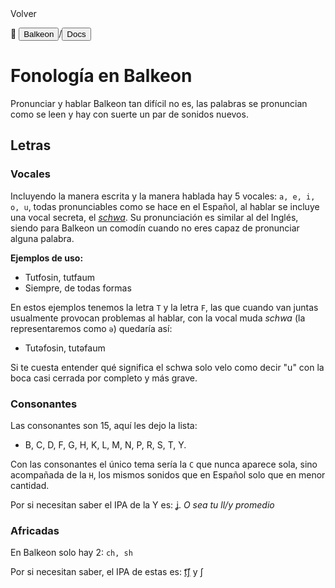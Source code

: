 <class button-82 role="button" onclick="history.back()">
  <span class="button-82-shadow"></span>
  <span class="button-82-edge"></span>
  <span class="button-82-front text">
  Volver
 </span> </button>

📂 <button class="button-16" role="button" onclick="location.href='.././index'">Balkeon</button>/<button class="button-16" role="button" onclick="location.href='../index'">Docs</button>

# Fonología en Balkeon

Pronunciar y hablar Balkeon tan difícil no es, las palabras se pronuncian como se leen y hay con suerte un par de sonidos nuevos.

## Letras

### Vocales 

Incluyendo la manera escrita y la manera hablada hay 5 vocales: `a, e, i, o, u`, todas pronunciables como se hace en el Español, al hablar se incluye una vocal secreta, el [*schwa*](https://es.m.wikipedia.org/wiki/Schwa). Su pronunciación es similar al del Inglés, siendo para Balkeon un comodín cuando no eres capaz de pronunciar alguna palabra.

**Ejemplos de uso:**

- Tutfosin, tutfaum
- Siempre, de todas formas

En estos ejemplos tenemos la letra `T` y la letra `F`, las que cuando van juntas usualmente provocan problemas al hablar, con la vocal muda *schwa* (la representaremos como `ə`) quedaría así:

- Tutəfosin, tutəfaum

Si te cuesta entender qué significa el schwa solo velo como decir "u" con la boca casi cerrada por completo y más grave.

### Consonantes

Las consonantes son 15, aquí les dejo la lista:

- B, C, D, F, G, H, K, L, M, N, P, R, S, T, Y.

Con las consonantes el único tema sería la `C` que nunca aparece sola, sino acompañada de la `H`, los mismos sonidos que en Español solo que en menor cantidad.

Por si necesitan saber el IPA de la Y es: [ʝ](https://es.m.wikipedia.org/wiki/%EA%9E%B2). *O sea tu ll/y promedio*

### Africadas

En Balkeon solo hay 2: `ch, sh`

Por si necesitan saber, el IPA de estas es: [t͡ʃ](https://es.m.wikipedia.org/wiki/Africada_postalveolar_sorda) y ʃ
